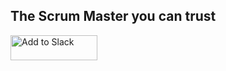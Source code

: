 ## The Scrum Master you can trust

<a href="https://slack.com/oauth/authorize?scope=incoming-webhook,commands,bot&client_id=411156929271.766229014002"><img alt="Add to Slack" height="40" width="139" src="https://platform.slack-edge.com/img/add_to_slack.png" srcset="https://platform.slack-edge.com/img/add_to_slack.png 1x, https://platform.slack-edge.com/img/add_to_slack@2x.png 2x" /></a>
